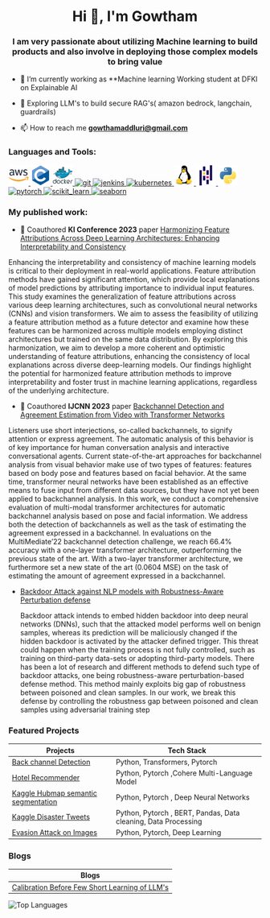 <h1 align="center">Hi 👋, I'm Gowtham</h1>
<h3 align="center">I am very passionate about utilizing Machine learning to build products and also involve in deploying those complex models to bring value</h3>

- 🔭 I’m currently working as **Machine learning Working student at DFKI on Explainable AI
- 🔭 Exploring LLM's to build secure RAG's( amazon bedrock, langchain, guardrails)



- 📫 How to reach me **gowthamaddluri@gmail.com**




<h3 align="left">Languages and Tools:</h3>
<p align="left"> <a href="https://aws.amazon.com" target="_blank" rel="noreferrer"> <img src="https://raw.githubusercontent.com/devicons/devicon/master/icons/amazonwebservices/amazonwebservices-original-wordmark.svg" alt="aws" width="40" height="40"/> </a>
<a href="https://www.cprogramming.com/" target="_blank" rel="noreferrer"> <img src="https://raw.githubusercontent.com/devicons/devicon/master/icons/c/c-original.svg" alt="c" width="40" height="40"/> </a> 
<a href="https://www.docker.com/" target="_blank" rel="noreferrer"> <img src="https://raw.githubusercontent.com/devicons/devicon/master/icons/docker/docker-original-wordmark.svg" alt="docker" width="40" height="40"/> </a> <a href="https://git-scm.com/" target="_blank" rel="noreferrer"> <img src="https://www.vectorlogo.zone/logos/git-scm/git-scm-icon.svg" alt="git" width="40" height="40"/> </a>
<a href="https://www.jenkins.io" target="_blank" rel="noreferrer"> <img src="https://www.vectorlogo.zone/logos/jenkins/jenkins-icon.svg" alt="jenkins" width="40" height="40"/> </a> <a href="https://kubernetes.io" target="_blank" rel="noreferrer"> <img src="https://www.vectorlogo.zone/logos/kubernetes/kubernetes-icon.svg" alt="kubernetes" width="40" height="40"/> </a> <a href="https://www.linux.org/" target="_blank" rel="noreferrer"> <img src="https://raw.githubusercontent.com/devicons/devicon/master/icons/linux/linux-original.svg" alt="linux" width="40" height="40"/> </a> <a href="https://pandas.pydata.org/" target="_blank" rel="noreferrer"> <img src="https://raw.githubusercontent.com/devicons/devicon/2ae2a900d2f041da66e950e4d48052658d850630/icons/pandas/pandas-original.svg" alt="pandas" width="40" height="40"/> </a> <a href="https://www.python.org" target="_blank" rel="noreferrer"> <img src="https://raw.githubusercontent.com/devicons/devicon/master/icons/python/python-original.svg" alt="python" width="40" height="40"/> </a> <a href="https://pytorch.org/" target="_blank" rel="noreferrer"> <img src="https://www.vectorlogo.zone/logos/pytorch/pytorch-icon.svg" alt="pytorch" width="40" height="40"/> </a> <a href="https://scikit-learn.org/" target="_blank" rel="noreferrer"> <img src="https://upload.wikimedia.org/wikipedia/commons/0/05/Scikit_learn_logo_small.svg" alt="scikit_learn" width="40" height="40"/> </a> <a href="https://seaborn.pydata.org/" target="_blank" rel="noreferrer"> <img src="https://seaborn.pydata.org/_images/logo-mark-lightbg.svg" alt="seaborn" width="40" height="40"/> </a> </p>



<h3 align="left">My published work:</h3>

- 🔭 Coauthored **KI Conference 2023** paper [Harmonizing Feature Attributions Across Deep Learning Architectures: Enhancing Interpretability and Consistency](https://link.springer.com/chapter/10.1007/978-3-031-42608-7_8)

Enhancing the interpretability and consistency of machine learning models is critical to their deployment in real-world applications. Feature attribution methods have gained significant attention, which provide local explanations of model predictions by attributing importance to individual input features. This study examines the generalization of feature attributions across various deep learning architectures, such as convolutional neural networks (CNNs) and vision transformers. We aim to assess the feasibility of utilizing a feature attribution method as a future detector and examine how these features can be harmonized across multiple models employing distinct architectures but trained on the same data distribution. By exploring this harmonization, we aim to develop a more coherent and optimistic understanding of feature attributions, enhancing the consistency of local explanations across diverse deep-learning models. Our findings highlight the potential for harmonized feature attribution methods to improve interpretability and foster trust in machine learning applications, regardless of the underlying architecture.


- 🔭 Coauthored **IJCNN 2023** paper [Backchannel Detection and Agreement Estimation from Video with Transformer Networks
](https://arxiv.org/pdf/2306.01656.pdf)

Listeners use short interjections, so-called backchannels, to signify attention or express agreement. The automatic analysis of this behavior is of key importance for human conversation analysis and interactive conversational agents. Current state-of-the-art approaches for backchannel analysis from visual behavior make use of two types of features: features based on body pose and features based on facial behavior. At the same time, transformer neural networks have been established as an effective means to fuse input from different data sources, but they have not yet been applied to backchannel analysis. In this work, we conduct a comprehensive evaluation of multi-modal transformer architectures for automatic backchannel analysis based on pose and facial information. We address both the detection of backchannels as well as the task of estimating the agreement expressed in a backchannel. In evaluations on the MultiMediate’22 backchannel detection challenge, we reach 66.4% accuracy with a one-layer transformer architecture, outperforming the previous state of the art. With a two-layer transformer architecture, we furthermore set a new state of the art (0.0604 MSE) on the task of estimating the amount of agreement expressed in a backchannel.

- [Backdoor Attack against NLP models with Robustness-Aware Perturbation defense](https://arxiv.org/pdf/2204.05758.pdf)

  Backdoor attack intends to embed hidden backdoor
into deep neural networks (DNNs), such that the
attacked model performs well on benign samples,
whereas its prediction will be maliciously changed
if the hidden backdoor is activated by the attacker
defined trigger. This threat could happen when the
training process is not fully controlled, such as training on third-party data-sets or adopting third-party
models. There has been a lot of research and different methods to defend such type of backdoor attacks,
one being robustness-aware perturbation-based defense method. This method mainly exploits big gap
of robustness between poisoned and clean samples.
In our work, we break this defense by controlling the
robustness gap between poisoned and clean samples
using adversarial training step

<!---
### Publications
|   Publication | Domain  |   Link  |
|-----------------|---------|-----------|
|  Backchannel Detection and Agreement Estimation from Video with Transformer Networks  |   Computer Vision, Multimodality  |  [Link](https://arxiv.org/pdf/2306.01656.pdf) |
|   Harmonizing Feature Attributions Across Deep Learning Architectures: Enhancing Interpretability and Consistency  |   Computer Vision, Deep Learning  |  [Link](https://link.springer.com/chapter/10.1007/978-3-031-42608-7_8) |
--->
### Featured Projects
|   Projects    |   Tech Stack  |
|---------------|---------------|
|   [Back channel Detection](https://github.com/gowtham07/Backchannel_detection)    |   Python, Transformers, Pytorch   |  
|   [Hotel Recommender](https://github.com/gowtham07/HotelRecommendation)    |   Python, Pytorch ,Cohere Multi-Language Model  | 
|   [Kaggle Hubmap semantic segmentation](https://github.com/gowtham07/hubmap_kidney_semantic_segmentation)    |   Python, Pytorch , Deep Neural Networks  |
|   [Kaggle Disaster Tweets](https://github.com/gowtham07/kaggle_Disaster_Tweets)    |   Python, Pytorch , BERT, Pandas, Data cleaning, Data Processing  |
|   [Evasion Attack on Images](https://github.com/gowtham07/Evasion-attack-on-images/blob/main/Evasion_attack.ipynb)    |   Python, Pytorch, Deep Learning  |



### Blogs
|   Blogs   |  
|---------------|
|   [Calibration Before Few Short Learning of LLM's ](https://gowtham07.github.io/)   |
 
 


![Top Languages](https://github-readme-stats.vercel.app/api/top-langs/?username=gowtham07&layout=compact&theme=radical)

<!--- ![GitHub Stats](https://github-readme-stats.vercel.app/api?username=gowtham07&show_icons=true&theme=radical) --->
